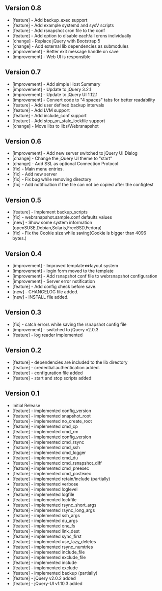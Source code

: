 Version 0.8
-----------

* [feature]     - Add backup_exec support
* [feature]     - Add example systemd and sysV scripts
* [feature]     - Add rsnapshot cron file to the conf
* [feature]     - Add option to disable each/all crons individually
* [change]      - Replace jQuery with Bootstrap 5
* [change]      - Add external lib dependencies as submodules
* [improvement] - Better exit message handle on save
* [improvement] - Web UI is responsible 


Version 0.7
-----------

* [improvement] - Add simple Host Summary
* [improvement] - Update to jQuery 3.2.1
* [improvement] - Update to jQuery UI 1.12.1
* [improvement] - Convert code to "4 spaces" tabs for better readability
* [feature]     - Add user defined backup intervals
* [feature]     - Add LVM support
* [feature]     - Add include_conf support
* [feature]     - Add stop_on_stale_lockfile support
* [change]      - Move libs to libs/Webrsnapshot



Version 0.6
-----------

* [improvement] - Add new server switched to jQuery UI Dialog
* [change]      - Change the jQuery UI theme to "start"
* [change]      - Add SSL as optional Connection Protocol
* [fix]         - Main menu entries.
* [fix]         - Add new server
* [fix]         - Fix bug while removing directory
* [fix]         - Add notification if the file can not be copied after the configtest


Version 0.5
-----------

* [feature] - Implement backup_scripts
* [fix]     - webrsnapshot.sample.conf defaults values
* [new]     - Show some system information (openSUSE,Debian,Solaris,FreeBSD,Fedora)
* [fix]     - Fix the Cookie size while saving(Cookie is bigger than 4096 bytes.)


Version 0.4
-----------

* [improvement] - Improved template<=>layout system
* [improvement] - login form moved to the template
* [improvement] - Add rsnapshot conf file to webrsnapshot configuration
* [improvement] - Server error notification
* [feature]     - Add config check before save.
* [new]         - CHANGELOG file added.
* [new]         - INSTALL file added.


Version 0.3
-----------

* [fix]         - catch errors while saving the rsnapshot config file
* [improvement] - switched to jQuery v2.0.3
* [feature]     - log reader implemented


Version 0.2
-----------

* [feature] - dependencies are included to the lib directory
* [feature] - credential authentication added.
* [feature] - configuration file added
* [feature] - start and stop scripts added


Version 0.1
-----------

* Initial Release
* [feature] - implemented config_version
* [feature] - implemented snapshot_root
* [feature] - implemented no_create_root
* [feature] - implemented cmd_cp
* [feature] - implemented cmd_rm
* [feature] - implemented config_version
* [feature] - implemented cmd_rsync
* [feature] - implemented cmd_ssh
* [feature] - implemented cmd_logger
* [feature] - implemented cmd_du
* [feature] - implemented cmd_rsnapshot_diff
* [feature] - implemented cmd_preexec
* [feature] - implemented cmd_postexec
* [feature] - implemented retain/include (partially)
* [feature] - implemented verbose
* [feature] - implemented loglevel
* [feature] - implemented logfile
* [feature] - implemented lockfile
* [feature] - implemented rsync_short_args
* [feature] - implemented rsync_long_args
* [feature] - implemented ssh_args
* [feature] - implemented du_args
* [feature] - implemented one_fs
* [feature] - implemented link_dest
* [feature] - implemented sync_first
* [feature] - implemented use_lazy_deletes
* [feature] - implemented rsync_numtries
* [feature] - implemented include_file
* [feature] - implemented exclude_file
* [feature] - implemented include
* [feature] - implemented exclude
* [feature] - implemented backup (partially)
* [feature] - jQuery v2.0.2 added
* [feature] - jQuery-UI v1.10.3 added
